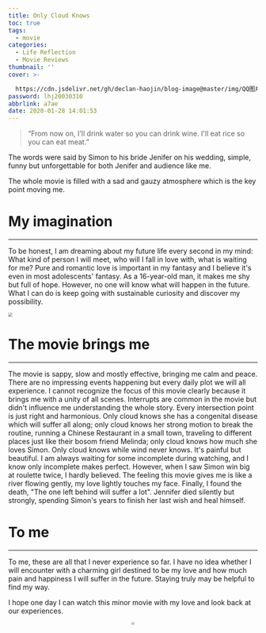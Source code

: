 ```yaml
---
title: Only Cloud Knows
toc: true
tags:
  - movie
categories:
  - Life Reflection
  - Movie Reviews
thumbnail: ''
cover: >-

  https://cdn.jsdelivr.net/gh/declan-haojin/blog-image@master/img/QQ图片20200128141303.png
password: lhj20030310
abbrlink: a7ae
date: 2020-01-28 14:01:53
---
```



> “From now on, I'll drink water so you can drink wine. I'll eat rice so you can eat meat.”

The words were said by Simon to his bride Jenifer on his wedding, simple, funny but unforgettable for both Jenifer and audience like me.

The whole movie is filled with a sad and gauzy atmosphere which is the key point moving me. 

# My imagination

---

To be honest, I am dreaming about my future life every second in my mind: What kind of person I will meet, who will I fall in love with, what is waiting for me? Pure and romantic love is important in my fantasy and I believe it's even in most adolescents' fantasy. As a 16-year-old man, it makes me shy but full of hope. However, no one will know what will happen in the future. What I can do is keep going with sustainable curiosity and discover my possibility.

<img src="https://i.loli.net/2020/01/28/lvpAP1xo5a79UuY.jpg" style="zoom:50%;" />

<!--more-->

# The movie brings me

---

The movie is sappy, slow and mostly effective, bringing me calm and peace. There are no impressing events happening but every daily plot we will all experience. I cannot recognize the focus of this movie clearly because it brings me with a unity of all scenes. Interrupts are common in the movie but didn't influence me understanding the whole story. Every intersection point is just right and harmonious. Only cloud knows she has a congenital disease which will suffer all along; only cloud knows her strong motion to break the routine, running a Chinese Restaurant in a small town, traveling to different places just like their bosom friend Melinda; only cloud knows how much she loves Simon. Only cloud knows while wind never knows. It's painful but beautiful. I am always waiting for some incomplete during watching, and I know only incomplete makes perfect. However, when I saw Simon win big at roulette twice, I hardly believed. The feeling this movie gives me is like a river flowing gently, my love lightly touches my face. Finally, I found the death, "The one left behind will suffer a lot". Jennifer died silently but strongly, spending Simon's years to finish her last wish and heal himself. 

# To me

---

To me, these are all that I never experience so far. I have no idea whether I will encounter with a charming girl destined to be my love and how much pain and happiness I will suffer in the future. Staying truly may be helpful to find my way. 

I hope one day I can watch this minor movie with my love and look back at our experiences.

<div align=center>
<img src="https://i.loli.net/2020/01/28/hFsvUwW4PTzgkZ7.jpg" style="zoom:33%;" />
</div>